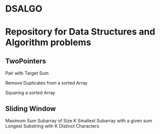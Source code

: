 # DSALGO
# Repository for Data Structures and Algorithm problems

TwoPointers
------------

Pair with Target Sum

Remove Duplicates from a sorted Array

Squaring a sorted Array


Sliding Window
--------------

Maximum Sum Subarray of Size K
Smallest Subarray with a given sum
Longest Substring with K Distinct Characters
